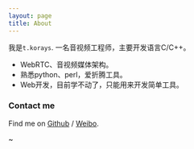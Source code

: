 ```yaml
---
layout: page
title: About
---
```


我是`t.korays`. 一名音视频工程师，主要开发语言C/C++。

* WebRTC、音视频媒体架构。
* 熟悉python、perl，爱折腾工具。
* Web开发，目前学不动了，只能用来开发简单工具。


### Contact me

Find me on [Github][github] / [Weibo][weibo].

[weibo]: http://weibo.com/tkorays
[github]: http://github.com/tkorays
~                                                                                                                                                                                    
